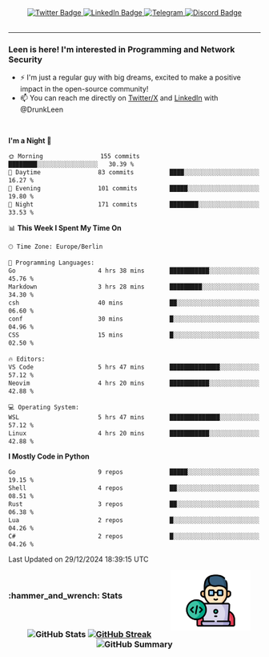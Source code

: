 <div id="badges" align="center">
  <a href="https://twitter.com/DrunkLeen">
    <img src="https://img.shields.io/badge/Twitter-blue?style=for-the-badge&logo=twitter&logoColor=white" alt="Twitter Badge"/>
  </a>
  <a href="https://www.instagram.com/reza.df.x">  
    <img src="https://img.shields.io/badge/LinkedIn-skyblue?style=for-the-badge&logo=LinkedIn&logoColor=black" alt="LinkedIn Badge"/>
  </a>
  <a href="http://telegram.me/rezadfx">
    <img src="https://img.shields.io/badge/Telegram-white?style=for-the-badge&logo=telegram&logoColor=blue" alt=Telegram Badge"/>
  </a>
  <a href="https://discord.com/users/DrunkLeen">
    <img src="https://img.shields.io/badge/Discord-gray?style=for-the-badge&logo=discord&logoColor=white" alt="Discord Badge"/>
  </a>
  <br>
  <img src="https://komarev.com/ghpvc/?username=drunkleen&style=flat-square&color=red" alt=""/>
</div>


---


### <summary><b> Leen is here! I'm interested in Programming and Network Security</b></summary>

- :zap: I'm just a regular guy with big dreams, excited to make a positive impact in the open-source community!
- :mailbox: You can reach me directly on [Twitter/X](https://twitter.com/DrunkLeen) and [LinkedIn](https://www.linkedin.com/in/drunkleen/) with @DrunkLeen

<br>

<!-- <details>
<summary><b>:gear: &nbsp;Git statistics</b></summary>
<br>

[![Top Langs](https://github-readme-stats.vercel.app/api/top-langs/?username=drunkleen&layout=compact&theme=github_dark#gh-dark-mode-only)](https://github.com/drunkleen/github-readme-stats)
[![Top Langs](https://github-readme-stats.vercel.app/api/top-langs/?username=drunkleen&layout=compact&theme=vue#gh-light-mode-only)](https://github.com/drunkleen/github-readme-stats)
[![DrunkLeen's GitHub stats-Dark](https://github-readme-stats.vercel.app/api?username=drunkleen&show_icons=true&theme=github_dark#gh-dark-mode-only)](https://github.com/drunkleen/)
[![DrunkLeen's GitHub stats-Light](https://github-readme-stats.vercel.app/api?username=drunkleen&show_icons=true&theme=vue#gh-light-mode-only)](https://github.com/drunkleen/github-readme-stats)
[![willianrod's wakatime stats](https://github-readme-stats.vercel.app/api/wakatime?username=drunkleen&theme=github_dark#gh-dark-mode-only)](https://github.com/drunkleen/github-readme-stats)
[![willianrod's wakatime stats](https://github-readme-stats.vercel.app/api/wakatime?username=drunkleen&layout=compact&theme=vue#gh-light-mode-only)](https://github.com/drunkleen/github-readme-stats)

</details> -->


<!--START_SECTION:waka-->
**I'm a Night 🦉** 

```text
🌞 Morning                155 commits         ████████░░░░░░░░░░░░░░░░░   30.39 % 
🌆 Daytime                83 commits          ████░░░░░░░░░░░░░░░░░░░░░   16.27 % 
🌃 Evening                101 commits         █████░░░░░░░░░░░░░░░░░░░░   19.80 % 
🌙 Night                  171 commits         ████████░░░░░░░░░░░░░░░░░   33.53 % 
```


📊 **This Week I Spent My Time On** 

```text
🕑︎ Time Zone: Europe/Berlin

💬 Programming Languages: 
Go                       4 hrs 38 mins       ███████████░░░░░░░░░░░░░░   45.76 % 
Markdown                 3 hrs 28 mins       █████████░░░░░░░░░░░░░░░░   34.30 % 
csh                      40 mins             ██░░░░░░░░░░░░░░░░░░░░░░░   06.60 % 
conf                     30 mins             █░░░░░░░░░░░░░░░░░░░░░░░░   04.96 % 
CSS                      15 mins             █░░░░░░░░░░░░░░░░░░░░░░░░   02.50 % 

🔥 Editors: 
VS Code                  5 hrs 47 mins       ██████████████░░░░░░░░░░░   57.12 % 
Neovim                   4 hrs 20 mins       ███████████░░░░░░░░░░░░░░   42.88 % 

💻 Operating System: 
WSL                      5 hrs 47 mins       ██████████████░░░░░░░░░░░   57.12 % 
Linux                    4 hrs 20 mins       ███████████░░░░░░░░░░░░░░   42.88 % 
```

**I Mostly Code in Python** 

```text
Go                       9 repos             █████░░░░░░░░░░░░░░░░░░░░   19.15 % 
Shell                    4 repos             ██░░░░░░░░░░░░░░░░░░░░░░░   08.51 % 
Rust                     3 repos             ██░░░░░░░░░░░░░░░░░░░░░░░   06.38 % 
Lua                      2 repos             █░░░░░░░░░░░░░░░░░░░░░░░░   04.26 % 
C#                       2 repos             █░░░░░░░░░░░░░░░░░░░░░░░░   04.26 % 
```




 Last Updated on 29/12/2024 18:39:15 UTC
<!--END_SECTION:waka-->

<img align='right' height='120' style="margin-right:20px" src='assets/img/programmer.png' alt='Programmer'>


<p align="center">
<br>
<summary><h3><b>:hammer_and_wrench: Stats</b></h3></summary>
<br>

<h3 align="center">
  
![GitHub Stats](http://github-profile-summary-cards.vercel.app/api/cards/stats?username=drunkleen&theme=tokyonight) [![GitHub Streak](https://github-readme-streak-stats.herokuapp.com?user=drunkleen&theme=tokyonight&hide_border=true&date_format=j%20M%5B%20Y%5D&card_width=480)](https://git.io/streak-stats)
![GitHub Summary](http://github-profile-summary-cards.vercel.app/api/cards/profile-details?username=drunkleen&theme=tokyonight)

</h3>
